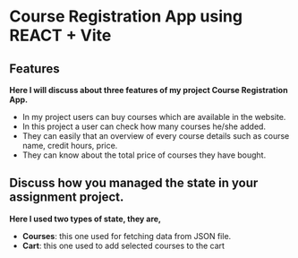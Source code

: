 # Course Registration App using REACT + Vite
## Features

**Here I will discuss about three features of my project Course Registration App.**
- In my project users can buy courses which are available in the website.
- In this project a user can check how many courses he/she added.
- They can easily that an overview of every course details such as course name, credit hours, price.
- They can know about the total price of courses they have bought.


## Discuss how you managed the state in your assignment project.
**Here I used two types of state, they are,**
- **Courses**: this one used for fetching data from JSON file.
- **Cart**: this one used to add selected courses to the cart
